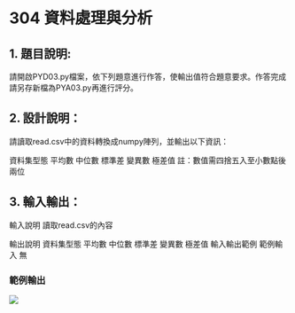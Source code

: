 #  304 資料處理與分析
## 1. 題目說明:
請開啟PYD03.py檔案，依下列題意進行作答，使輸出值符合題意要求。作答完成請另存新檔為PYA03.py再進行評分。

## 2. 設計說明：
請讀取read.csv中的資料轉換成numpy陣列，並輸出以下資訊：

資料集型態
平均數
中位數
標準差
變異數
極差值
註：數值需四捨五入至小數點後兩位

## 3. 輸入輸出：
輸入說明
讀取read.csv的內容

輸出說明
資料集型態
平均數
中位數
標準差
變異數
極差值
輸入輸出範例
範例輸入
無

### 範例輸出
![](https://i.imgur.com/xeAZSLl.png)
